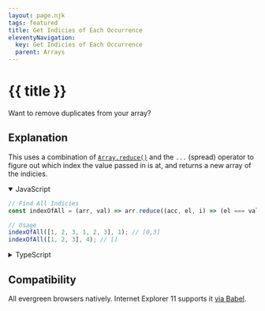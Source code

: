 ```yaml
---
layout: page.njk
tags: featured
title: Get Indicies of Each Occurrence
eleventyNavigation:
  key: Get Indicies of Each Occurrence
  parent: Arrays
---
```

# {{ title }}

Want to remove duplicates from your array?

<h2 class="h5">Explanation</h2>

This uses a combination of [`Array.reduce()`](https://developer.mozilla.org/en-US/docs/Web/JavaScript/Reference/Global_Objects/Array/Reduce) and the `...` (spread) operator to figure out which index the value passed in is at, and returns a new array of the indicies.

<details open>
  <summary>JavaScript</summary>
  
  ```javascript
// Find All Indicies
const indexOfAll = (arr, val) => arr.reduce((acc, el, i) => (el === val ? [...acc, i] : acc), []);

// Usage
indexOfAll([1, 2, 3, 1, 2, 3], 1); // [0,3]
indexOfAll([1, 2, 3], 4); // []
```
</details>

<details>
  <summary>TypeScript</summary>
  
  ```typescript
// Find All Indicies
const indexOfAll = (arr, val) => arr.reduce((acc, el, i) => (el === val ? [...acc, i] : acc), []);

// Usage
indexOfAll([1, 2, 3, 1, 2, 3], 1); // [0,3]
indexOfAll([1, 2, 3], 4); // []
```
</details>

<h2 class="h5">Compatibility</h2>

All evergreen browsers natively. Internet Explorer 11 supports it [via Babel](https://babeljs.io/repl#?browsers=ie%2011&build=&builtIns=false&spec=false&loose=false&code_lz=MYewdgzgLgBAlmAJgUwB4HkBmBBANrmAXhgAoBDAJwoBoYA3M3ASiID4ZKKA6C5RAV2DIS5YMFrJctOC0LsSkooWIMCAfhgBtLjrJjpAXRgAuDmKa1NBpgG4AUEA&debug=false&forceAllTransforms=false&shippedProposals=false&circleciRepo=&evaluate=false&fileSize=false&timeTravel=false&sourceType=script&lineWrap=true&presets=env%2Cstage-3&prettier=false&targets=&version=7.12.14&externalPlugins=).